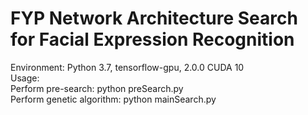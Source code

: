 # FYP Network Architecture Search for Facial Expression Recognition 
Environment: Python 3.7, tensorflow-gpu, 2.0.0 CUDA 10<br/>
Usage:<br/>
Perform pre-search: python preSearch.py<br/>
Perform genetic algorithm: python mainSearch.py<br/>

